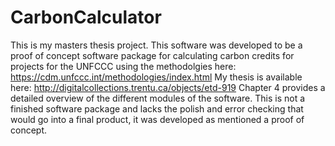 # CarbonCalculator
This is my masters thesis project. This software was developed to be a proof of concept software package for calculating carbon credits for projects for the UNFCCC using the methodolgies here: https://cdm.unfccc.int/methodologies/index.html My thesis is available here: http://digitalcollections.trentu.ca/objects/etd-919 Chapter 4 provides a detailed overview of the different modules of the software. This is not a finished software package and lacks the polish and error checking that would go into a final product, it was developed as mentioned a proof of concept. 

